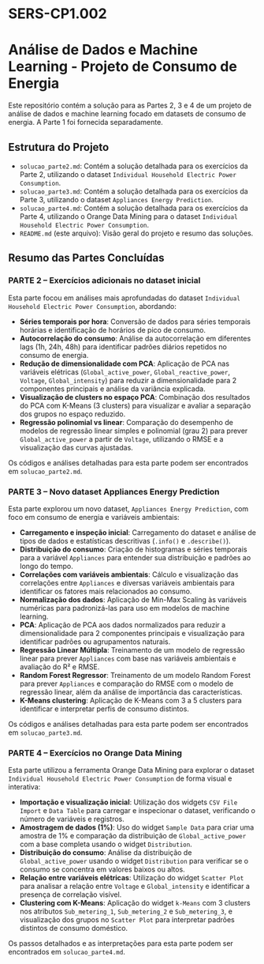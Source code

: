 # SERS-CP1.002

# Análise de Dados e Machine Learning - Projeto de Consumo de Energia

Este repositório contém a solução para as Partes 2, 3 e 4 de um projeto de análise de dados e machine learning focado em datasets de consumo de energia. A Parte 1 foi fornecida separadamente.

## Estrutura do Projeto

*   `solucao_parte2.md`: Contém a solução detalhada para os exercícios da Parte 2, utilizando o dataset `Individual Household Electric Power Consumption`.
*   `solucao_parte3.md`: Contém a solução detalhada para os exercícios da Parte 3, utilizando o dataset `Appliances Energy Prediction`.
*   `solucao_parte4.md`: Contém a solução detalhada para os exercícios da Parte 4, utilizando o Orange Data Mining para o dataset `Individual Household Electric Power Consumption`.
*   `README.md` (este arquivo): Visão geral do projeto e resumo das soluções.

## Resumo das Partes Concluídas



### PARTE 2 – Exercícios adicionais no dataset inicial

Esta parte focou em análises mais aprofundadas do dataset `Individual Household Electric Power Consumption`, abordando:

*   **Séries temporais por hora**: Conversão de dados para séries temporais horárias e identificação de horários de pico de consumo.
*   **Autocorrelação do consumo**: Análise da autocorrelação em diferentes lags (1h, 24h, 48h) para identificar padrões diários repetidos no consumo de energia.
*   **Redução de dimensionalidade com PCA**: Aplicação de PCA nas variáveis elétricas (`Global_active_power`, `Global_reactive_power`, `Voltage`, `Global_intensity`) para reduzir a dimensionalidade para 2 componentes principais e análise da variância explicada.
*   **Visualização de clusters no espaço PCA**: Combinação dos resultados do PCA com K-Means (3 clusters) para visualizar e avaliar a separação dos grupos no espaço reduzido.
*   **Regressão polinomial vs linear**: Comparação do desempenho de modelos de regressão linear simples e polinomial (grau 2) para prever `Global_active_power` a partir de `Voltage`, utilizando o RMSE e a visualização das curvas ajustadas.

Os códigos e análises detalhadas para esta parte podem ser encontrados em `solucao_parte2.md`.




### PARTE 3 – Novo dataset Appliances Energy Prediction

Esta parte explorou um novo dataset, `Appliances Energy Prediction`, com foco em consumo de energia e variáveis ambientais:

*   **Carregamento e inspeção inicial**: Carregamento do dataset e análise de tipos de dados e estatísticas descritivas (`.info()` e `.describe()`).
*   **Distribuição do consumo**: Criação de histogramas e séries temporais para a variável `Appliances` para entender sua distribuição e padrões ao longo do tempo.
*   **Correlações com variáveis ambientais**: Cálculo e visualização das correlações entre `Appliances` e diversas variáveis ambientais para identificar os fatores mais relacionados ao consumo.
*   **Normalização dos dados**: Aplicação de Min-Max Scaling às variáveis numéricas para padronizá-las para uso em modelos de machine learning.
*   **PCA**: Aplicação de PCA aos dados normalizados para reduzir a dimensionalidade para 2 componentes principais e visualização para identificar padrões ou agrupamentos naturais.
*   **Regressão Linear Múltipla**: Treinamento de um modelo de regressão linear para prever `Appliances` com base nas variáveis ambientais e avaliação do R² e RMSE.
*   **Random Forest Regressor**: Treinamento de um modelo Random Forest para prever `Appliances` e comparação do RMSE com o modelo de regressão linear, além da análise de importância das características.
*   **K-Means clustering**: Aplicação de K-Means com 3 a 5 clusters para identificar e interpretar perfis de consumo distintos.

Os códigos e análises detalhadas para esta parte podem ser encontrados em `solucao_parte3.md`.




### PARTE 4 – Exercícios no Orange Data Mining

Esta parte utilizou a ferramenta Orange Data Mining para explorar o dataset `Individual Household Electric Power Consumption` de forma visual e interativa:

*   **Importação e visualização inicial**: Utilização dos widgets `CSV File Import` e `Data Table` para carregar e inspecionar o dataset, verificando o número de variáveis e registros.
*   **Amostragem de dados (1%)**: Uso do widget `Sample Data` para criar uma amostra de 1% e comparação da distribuição de `Global_active_power` com a base completa usando o widget `Distribution`.
*   **Distribuição do consumo**: Análise da distribuição de `Global_active_power` usando o widget `Distribution` para verificar se o consumo se concentra em valores baixos ou altos.
*   **Relação entre variáveis elétricas**: Utilização do widget `Scatter Plot` para analisar a relação entre `Voltage` e `Global_intensity` e identificar a presença de correlação visível.
*   **Clustering com K-Means**: Aplicação do widget `k-Means` com 3 clusters nos atributos `Sub_metering_1`, `Sub_metering_2` e `Sub_metering_3`, e visualização dos grupos no `Scatter Plot` para interpretar padrões distintos de consumo doméstico.

Os passos detalhados e as interpretações para esta parte podem ser encontrados em `solucao_parte4.md`.



